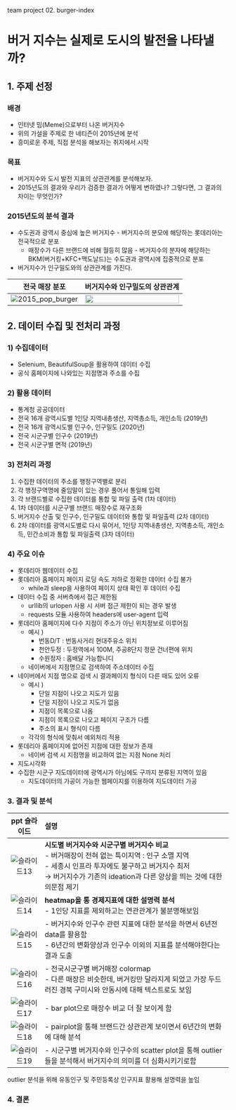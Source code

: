 team project 02. burger-index
# 버거 지수는 실제로 도시의 발전을 나타낼까?

## 1. 주제 선정
### 배경
  - 인터넷 밈(Meme)으로부터 나온 버거지수
  - 위의 가설을 주제로 한 네티즌이 2015년에  분석
  - 흥미로운 주제, 직접 분석을 해보자는 취지에서 시작

### 목표
  - 버거지수와 도시 발전 지표의 상관관계를 분석해보자.
  -  2015년도의 결과와 우리가 검증한 결과가 어떻게 변하였나? 그렇다면, 그 결과의 차이는 무엇인가?

### 2015년도의 분석 결과
   * 수도권과 광역시 중심에 높은 버거지수
    - 버거지수의 분모에 해당하는 롯데리아는 전국적으로 분포
        - 매장수가 다른 브랜드에 비해 월등히 많음
    - 버거지수의 분자에 해당하는 BKM(버거킹+KFC+맥도날드)는 수도권과 광역시에 집중적으로 분포
   * 버거지수가 인구밀도와의 상관관계를 가진다.

전국 매장 분포 | 버거지수와 인구밀도의 상관관계
|:-------------------------:|:-------------------------:|
![2015_pop_burger](https://user-images.githubusercontent.com/38090151/125220046-fda6bc00-e300-11eb-8245-fb8a8db28852.JPG) | <img src="https://user-images.githubusercontent.com/38090151/125220053-00091600-e301-11eb-91aa-7f103011a7e0.JPG"  width="100%"> 


## 2. 데이터 수집 및 전처리 과정
### 1) 수집데이터
- Selenium, BeautifulSoup을 활용하여 데이터 수집
- 공식 홈페이지에 나와있는 지점명과 주소를 수집
### 2) 활용 데이터
- 통계청 공공데이터
- 전국 16개 광역시도별  1인당 지역내총생산, 지역총소득, 개인소득 (2019년)
- 전국 16개 광역시도별 인구수, 인구밀도 (2020년)
- 전국 시군구별 인구수 (2019년)
- 전국 시군구별 면적 (2019년)
### 3) 전처리 과정
  1. 수집한 데이터의 주소를 행정구역별로 분리
  2. 각 행정구역명에 줄임말이 있는 경우 풀어서 통일해 입력
  3. 각 브랜드별로 수집한 데이터를 통합 및 파일 출력 (1차 데이터)
  4. 1차 데이터를 시군구별 브랜드 매장수로 재구조화
  5. 버거지수 산출 및 인구수, 인구밀도 데이터와 통합 및 파일출력 (2차 데이터)
  6. 2차 데이터를 광역시도별로 다시 묶어서, 1인당 지역내총생산, 지역총소득, 개인소득, 민간소비과 통합 및 파일출력 (3차 데이터)
### 4) 주요 이슈
- 롯데리아 웹데이터 수집<br>
- 롯데리아 홈페이지 페이지 로딩 속도 저하로 정확한 데이터 수집 불가
   - while과 sleep을 사용하여 페이지 상태 확인 후 데이터 수집
- 데이터 수집 중 서버측에서 접근 제한됨
   - urllib의 urlopen 사용 시 서버 접근 제한이 되는 경우 발생
   - requests 모듈 사용하여 headers에 user-agent 입력
- 롯데리아 홈페이지에 다수 지점이 주소가 아닌 위치정보로 이루어짐
   - 예시 )
      - 번동D/T : 번동사거리 현대주유소 위치
      - 천안두정 : 두정역에서 100M, 주공8단지 정문 건너편에 위치
      - 수원정자 : 홈배달 가능합니디
   - 네이버에서 지점명으로 검색하여 주소데이터 수집
- 네이버에서 지점 명으로 검색 시 결과페이지 형식이 다른 때도 있어 오류
   - 예시 )
      - 단일 지점이 나오고 지도가 있음
      - 단일 지점이 나오고 지도가 없음
      - 지점이 목록으로 나옴
      - 지점이 목록으로 나오고 페이지 구조가 다름
      - 주소의 표시 형식이 다름
   - 각각의 형식에 맞춰서 예외처리 적용
- 롯데리아 홈페이지에 없어진 지점에 대한 정보가 존재
   - 네이버 검색 시 지점명을 비교하여 없는 지점 None 처리
- 지도시각화
- 수집한 시군구 지도데이터에 광역시가 아님에도 구까지 분류된 지역이 있음
   - 지도데이터의 가공이 가능한 웹페이지를 이용하여 지도데이터 가공

### 3. 결과 및 분석
| ppt 슬라이드 | 설명|
|:-------------------------:|:-------------------------|
|![슬라이드13](https://user-images.githubusercontent.com/38090151/125221149-cafdc300-e302-11eb-9c1b-2cd573559296.png)| **시도별 버거지수와 시군구별 버거지수 비교**<br> - 버거매장이 전혀 없는 특이지역 : 인구 소멸 지역 <br> - 세종시 인프라 투자에도 불구하고 버거지수 최저  <br> → 버거지수가 기존의 ideation과 다른 양상을 띄는 것에 대한 의문점 제기 |
|![슬라이드14](https://user-images.githubusercontent.com/38090151/125221153-ccc78680-e302-11eb-9d30-3d3cf55e0c38.png)| **heatmap을 통 경제지표에 대한 설명력 분석** <br> - 1인당 지표를 제외하고는 연관관계가 불분명해보임 |
|![슬라이드15](https://user-images.githubusercontent.com/38090151/125221158-cdf8b380-e302-11eb-9e43-3cd09314b06d.png)| - 버거지수와 인구수 관련 지표에 대한 분석을 하면서 6년전 data를 활용함 <br> - 6년간의 변화양상과 인구수 이외의 지표를 분석해야한다는 결과 도출 |
|![슬라이드16](https://user-images.githubusercontent.com/38090151/125221161-ce914a00-e302-11eb-8ef1-b0726afe9e7d.png)| - 전국시군구별 버거매장 colormap <br> - 다른 매장은 비슷한데, 버거킹만 달라지게 되었고 가장 두드러진 경북 구미시와 안동시에 대해 텍스트로도 보임 |
|![슬라이드17](https://user-images.githubusercontent.com/38090151/125221162-cf29e080-e302-11eb-8b78-e2e44a031357.png)| - bar plot으로 매장수 비교 더 잘 보이게 함 |
|![슬라이드18](https://user-images.githubusercontent.com/38090151/125221163-cfc27700-e302-11eb-8282-9aa1c2dd803a.png)| - pairplot을 통해 브랜드간 상관관계 보이면서 6년간의 변화에 대해 분석 |
|![슬라이드19](https://user-images.githubusercontent.com/38090151/125221164-cfc27700-e302-11eb-9b8b-9e1ce3eaa0dd.png)| - 시군구별 버거지수와 인구수의 scatter plot을 통해 outlier들을 분석해서 버거지수의 의미를 더 심화시키기로함 |


outlier 분석을 위해 유동인구 및 주민등록상 인구지표 활용해 설명력을 높임

### 4. 결론

